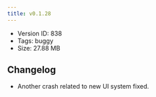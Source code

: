 ```yaml
---
title: v0.1.28
---
```


*   Version ID: 838
*   Tags: buggy
*   Size: 27.88 MB

## Changelog

*   Another crash related to new UI system fixed.
